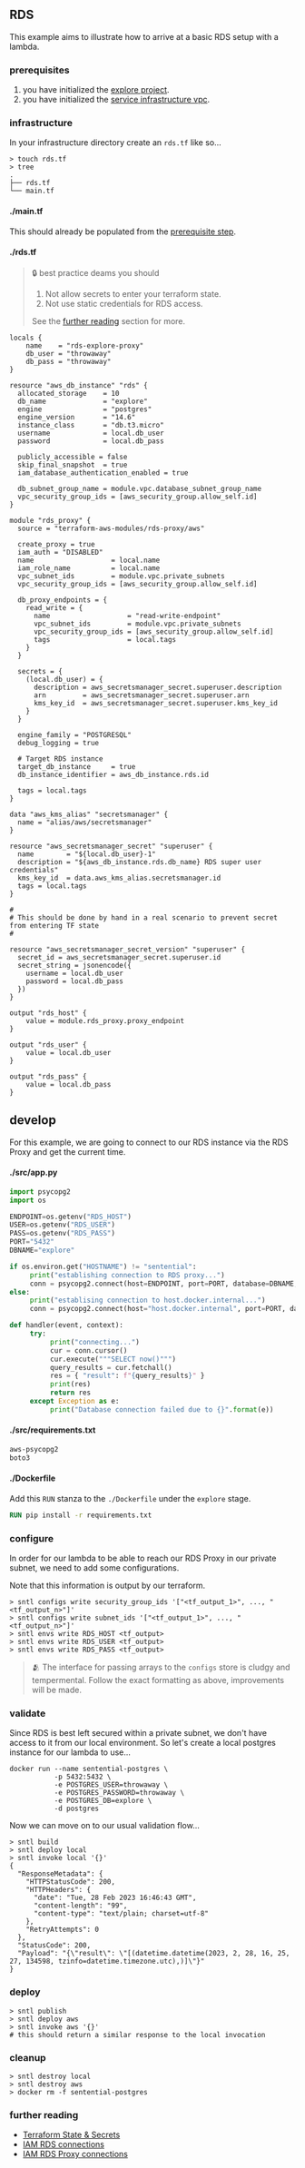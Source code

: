 ## RDS

This example aims to illustrate how to arrive at a basic RDS setup with a lambda.

### prerequisites
1. you have initialized the [explore project](/examples/project).
1. you have initialized the [service infrastructure vpc](/services/vpc).

### infrastructure
In your infrastructure directory create an `rds.tf` like so...

```shell
> touch rds.tf
> tree
.
├── rds.tf
└── main.tf
```

<!-- tabs:start -->

#### **./main.tf**

This should already be populated from the [prerequisite step]((/services/vpc)).

#### **./rds.tf**

> :lock: best practice deams you should
> 1. Not allow secrets to enter your terraform state.
> 2. Not use static credentials for RDS access.
>
> See the [further reading](/services/rds?id=further-reading) section for more.

```hcl
locals {
    name    = "rds-explore-proxy"
    db_user = "throwaway"
    db_pass = "throwaway"
}

resource "aws_db_instance" "rds" {
  allocated_storage    = 10
  db_name              = "explore"
  engine               = "postgres"
  engine_version       = "14.6"
  instance_class       = "db.t3.micro"
  username             = local.db_user
  password             = local.db_pass
  
  publicly_accessible = false
  skip_final_snapshot  = true
  iam_database_authentication_enabled = true
  
  db_subnet_group_name = module.vpc.database_subnet_group_name
  vpc_security_group_ids = [aws_security_group.allow_self.id]
}

module "rds_proxy" {
  source = "terraform-aws-modules/rds-proxy/aws"

  create_proxy = true
  iam_auth = "DISABLED"
  name                   = local.name
  iam_role_name          = local.name
  vpc_subnet_ids         = module.vpc.private_subnets
  vpc_security_group_ids = [aws_security_group.allow_self.id]

  db_proxy_endpoints = {
    read_write = {
      name                   = "read-write-endpoint"
      vpc_subnet_ids         = module.vpc.private_subnets
      vpc_security_group_ids = [aws_security_group.allow_self.id]
      tags                   = local.tags
    }
  }

  secrets = {
    (local.db_user) = {
      description = aws_secretsmanager_secret.superuser.description
      arn         = aws_secretsmanager_secret.superuser.arn
      kms_key_id  = aws_secretsmanager_secret.superuser.kms_key_id
    }
  }

  engine_family = "POSTGRESQL"
  debug_logging = true

  # Target RDS instance
  target_db_instance     = true
  db_instance_identifier = aws_db_instance.rds.id

  tags = local.tags
}

data "aws_kms_alias" "secretsmanager" {
  name = "alias/aws/secretsmanager"
}

resource "aws_secretsmanager_secret" "superuser" {
  name        = "${local.db_user}-1"
  description = "${aws_db_instance.rds.db_name} RDS super user credentials"
  kms_key_id  = data.aws_kms_alias.secretsmanager.id
  tags = local.tags
}

#
# This should be done by hand in a real scenario to prevent secret from entering TF state
#

resource "aws_secretsmanager_secret_version" "superuser" {
  secret_id = aws_secretsmanager_secret.superuser.id
  secret_string = jsonencode({
    username = local.db_user
    password = local.db_pass
  })
}

output "rds_host" {
    value = module.rds_proxy.proxy_endpoint
}

output "rds_user" {
    value = local.db_user
}

output "rds_pass" {
    value = local.db_pass
}
```

<!-- tabs:end -->

## develop

For this example, we are going to connect to our RDS instance via the RDS Proxy and get the current time.

<!-- tabs:start -->

#### **./src/app.py**

```python
import psycopg2
import os

ENDPOINT=os.getenv("RDS_HOST")
USER=os.getenv("RDS_USER")
PASS=os.getenv("RDS_PASS")
PORT="5432"
DBNAME="explore"

if os.environ.get("HOSTNAME") != "sentential":
     print("establishing connection to RDS proxy...")
     conn = psycopg2.connect(host=ENDPOINT, port=PORT, database=DBNAME, user=USER, password=PASS, sslmode='require')
else:
     print("establising connection to host.docker.internal...")
     conn = psycopg2.connect(host="host.docker.internal", port=PORT, database=DBNAME,  user=USER, password=PASS)

def handler(event, context):
     try:
          print("connecting...")
          cur = conn.cursor()
          cur.execute("""SELECT now()""")
          query_results = cur.fetchall()
          res = { "result": f"{query_results}" }
          print(res)
          return res
     except Exception as e:
          print("Database connection failed due to {}".format(e))
```

#### **./src/requirements.txt**

```txt
aws-psycopg2
boto3
```

#### **./Dockerfile**

Add this `RUN` stanza to the `./Dockerfile` under the `explore` stage.

```dockerfile
RUN pip install -r requirements.txt
```

<!-- tabs:end -->

### configure
In order for our lambda to be able to reach our RDS Proxy in our private subnet, we need to add some configurations.

Note that this information is output by our terraform.

```shell
> sntl configs write security_group_ids '["<tf_output_1>", ..., "<tf_output_n>"]'
> sntl configs write subnet_ids '["<tf_output_1>", ..., "<tf_output_n>"]'
> sntl envs write RDS_HOST <tf_output>
> sntl envs write RDS_USER <tf_output>
> sntl envs write RDS_PASS <tf_output>
```

> :people_hugging: The interface for passing arrays to the `configs` store is cludgy and tempermental. Follow the exact formatting as above, improvements will be made.

### validate

Since RDS is best left secured within a private subnet, we don't have access to it from our local environment. So let's create a local postgres instance for our lambda to use...

```shell
docker run --name sentential-postgres \
           -p 5432:5432 \
           -e POSTGRES_USER=throwaway \
           -e POSTGRES_PASSWORD=throwaway \
           -e POSTGRES_DB=explore \
           -d postgres
```

Now we can move on to our usual validation flow...

```shell
> sntl build
> sntl deploy local
> sntl invoke local '{}' 
{
  "ResponseMetadata": {
    "HTTPStatusCode": 200,
    "HTTPHeaders": {
      "date": "Tue, 28 Feb 2023 16:46:43 GMT",
      "content-length": "99",
      "content-type": "text/plain; charset=utf-8"
    },
    "RetryAttempts": 0
  },
  "StatusCode": 200,
  "Payload": "{\"result\": \"[(datetime.datetime(2023, 2, 28, 16, 25, 27, 134598, tzinfo=datetime.timezone.utc),)]\"}"
}
```

### deploy

```shell
> sntl publish
> sntl deploy aws
> sntl invoke aws '{}' 
# this should return a similar response to the local invocation
```

### cleanup

```shell
> sntl destroy local
> sntl destroy aws
> docker rm -f sentential-postgres
```

### further reading

- [Terraform State & Secrets](https://developer.hashicorp.com/terraform/language/state/sensitive-data)
- [IAM RDS connections](https://docs.aws.amazon.com/AmazonRDS/latest/UserGuide/UsingWithRDS.IAMDBAuth.html)
- [IAM RDS Proxy connections](https://docs.aws.amazon.com/AmazonRDS/latest/UserGuide/rds-proxy-setup.html#rds-proxy-connecting-iam)